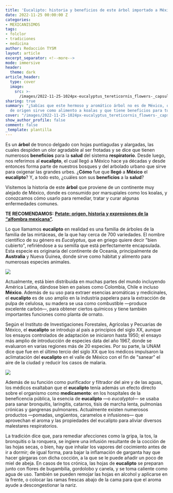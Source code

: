 ```yaml
---
title: 'Eucalipto: historia y beneficios de este árbol importado a México'
date: 2022-11-25 00:00:00 Z
categories:
- MEXICANISIMOS
tags:
- folclor
- tradiciones
- medicina
author: Redacción TYSM
layout: article
excerpt_separator: <!--more-->
mode: immersive
header:
  theme: dark
article_header:
  type: cover
  image:
    src: >-
      /images/2022-11-25-1024px-eucalyptus_tereticornis_flowers-_capsules-_buds_and_foliage.jpeg
sharing: true
summary: "¿Sabías que este hermoso y aromático árbol no es de México, que en su país
  de origen sirve como alimento a koalas y que tiene beneficios para tu salud?"
cover: "/images/2022-11-25-1024px-eucalyptus_tereticornis_flowers-_capsules-_buds_and_foliage.jpeg"
show_author_profile: false
comment: false
_template: plantilla
---
```







Es un **árbol** de tronco delgado con hojas puntiagudas y alargadas, las cuales despiden un olor agradable al ser frotadas y se dice que tienen numerosos **beneficios** para la **salud** del sistema **respiratorio**. Desde luego, nos referimos al **eucalipto**, el cual llegó a México hace ya décadas y desde entonces forma parte de nuestros bosques y del arbolado urbano que sirve para oxigenar las grandes urbes. ¿**Cómo** fue que **llegó** a **México** el **eucalipto**? Y, a todo esto, ¿cuáles son sus **beneficios** a la **salud**?

Visitemos la historia de este **árbol** que proviene de un continente muy alejado de México, donde es consumido por marsupiales como los koalas, y conozcamos cómo usarlo para remediar, tratar y curar algunas enfermedades comunes.

**TE RECOMENDAMOS:** [**Petate: origen, historia y expresiones de la “alfombra mexicana”**](https://blog.tonoysumariachi.com/mexicanisimos/2022/06/28/petate-origen-historia-y-expresiones-de-la-alfombra-mexicana.html)**.**

Lo que llamamos **eucalipto** en realidad es una familia de árboles de la familia de las mirtáceas, de la que hay cerca de 700 variedades. El nombre científico de su género es _Eucalyptus_, que en griego quiere decir "bien cubierto", refiriéndose a su semilla que está perfectamente encapsulada. Esta especie es originaria del continente de Oceanía, principalmente de **Australia** y Nueva Guinea, donde sirve como hábitat y alimento para numerosas especies animales.

![](https://upload.wikimedia.org/wikipedia/commons/thumb/7/7f/00_3637_Eucalyptus_curtisii.jpg/682px-00_3637_Eucalyptus_curtisii.jpg)

Actualmente, está bien distribuida en muchas partes del mundo incluyendo América Latina, dándose bien en países como Colombia, Chile e incluso **México**. Además de su uso para extraer esencias aromáticas y medicinales, el **eucalipto** es de uso amplio en la industria papelera para la extracción de pulpa de celulosa, su madera se usa como combustible —produce excelente carbón—, para obtener ciertos químicos y tiene también importantes funciones como planta de ornato.

Según el Instituto de Investigaciones Forestales, Agrícolas y Pecuarias de México, el **eucalipto** se introdujo al país a principios del siglo XX, aunque los ensayos controlados de adaptación se iniciaron hasta 1950; el ensayo más amplio de introducción de especies data del año 1967, donde se evaluaron en varias regiones más de 20 especies. Por su parte, la UNAM dice que fue en el último tercio del siglo XX que los médicos impulsaron la aclimatación del **eucalipto** en el valle de México con el fin de "sanear" el aire de la ciudad y reducir los casos de malaria.

![](https://upload.wikimedia.org/wikipedia/commons/thumb/6/67/Eucalyptus_crebra_-_Muggago%2C_Narrow-Leaved_Ironbark_-_50183653891.jpg/1024px-Eucalyptus_crebra_-_Muggago%2C_Narrow-Leaved_Ironbark_-_50183653891.jpg)

Además de su función como purificador y filtrador del aire y de las aguas, los médicos exaltaban que el **eucalipto** tenía además un efecto directo sobre el organismo como **medicamento**: en los hospitales de la beneficencia pública, la esencia de **eucalipto** —o _eucalyptol_— se usaba para sanar bronquitis, laringitis, catarros, tisis de marcha lenta, pulmonías crónicas y gangrenas pulmonares. Actualmente existen numerosos productos —pomadas, ungüentos, caramelos e infusiones— que aprovechan el aroma y las propiedades del eucalipto para aliviar diversos malestares respiratorios.

La tradición dice que, para remediar afecciones como la gripa, la tos, la bronquitis o la ronquera, se ingiere una infusión resultante de la cocción de las hojas secas, o bien, hay que inhalar los vapores del cocimiento antes de ir a dormir; de igual forma, para bajar la inflamación de garganta hay que hacer gárgaras con dicha cocción, a la que se le puede añadir un poco de miel de abeja. En casos de tos crónica, las hojas de **eucalipto** se preparan junto con flores de bugambilia, gordolobo y canela, y se toma caliente como agua de uso. También se pueden remojar las hojas en alcohol y aplicarse en la frente, o colocar las ramas frescas abajo de la cama para que el aroma ayude a descongestionar la nariz.
